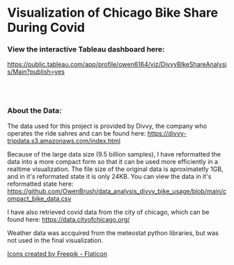 # Visualization of Chicago Bike Share During Covid

### View the interactive Tableau dashboard here: 
https://public.tableau.com/app/profile/owen6164/viz/DivvyBIkeShareAnalysis/Main?publish=yes

<br></br>

### About the Data:
The data used for this project is provided by Divvy, the company who operates the ride sahres and can be found here:  https://divvy-tripdata.s3.amazonaws.com/index.html

Because of the large data size (9.5 billion samples), I have reformatted the data into a more compact form so that it can be used more efficiently in a realtime visualization.  The file size of the original data is aproximatetly 1GB, and in it's reformated state it is only 24KB. You can view the data in it's reformatted state here: https://github.com/OwenBrush/data_analysis_divvy_bike_usage/blob/main/compact_bike_data.csv

I have also retrieved covid data from the city of chicago, which can be found here: https://data.cityofchicago.org/

Weather data was accquired from the meteostat python libraries, but was not used in the final visualization.







<a href="https://www.flaticon.com/free-icons/bike" title="icons">Icons created by Freepik - Flaticon</a>
